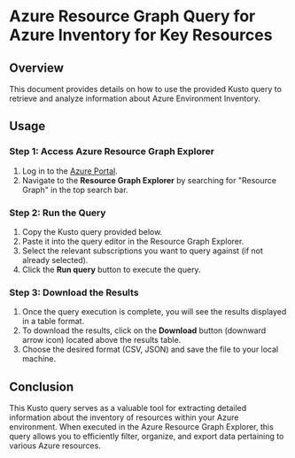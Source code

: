 # Azure Resource Graph Query for Azure Inventory for Key Resources

## Overview

This document provides details on how to use the provided Kusto query to retrieve and analyze information about Azure Environment Inventory.
## Usage

### Step 1: Access Azure Resource Graph Explorer

1. Log in to the [Azure Portal](https://portal.azure.com/).
2. Navigate to the **Resource Graph Explorer** by searching for "Resource Graph" in the top search bar.

### Step 2: Run the Query

1. Copy the Kusto query provided below.
2. Paste it into the query editor in the Resource Graph Explorer.
3. Select the relevant subscriptions you want to query against (if not already selected).
4. Click the **Run query** button to execute the query.

### Step 3: Download the Results

1. Once the query execution is complete, you will see the results displayed in a table format.
2. To download the results, click on the **Download** button (downward arrow icon) located above the results table.
3. Choose the desired format (CSV, JSON) and save the file to your local machine.


## Conclusion

This Kusto query serves as a valuable tool for extracting detailed information about the inventory of resources within your Azure environment. When executed in the Azure Resource Graph Explorer, this query allows you to efficiently filter, organize, and export data pertaining to various Azure resources.


